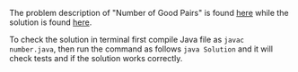 The problem description of "Number of Good Pairs" is found [here](https://leetcode.com/problems/number-of-good-pairs/) while the solution is found [here](https://github.com/aurimas13/Solutions-To-Problems/blob/main/LeetCode/Java%20Solutions/Number%20of%20Good%20Pairs/number.java).

To check the solution in terminal first compile Java file as `javac number.java`, then run the command as follows `java Solution` and it will check tests and if the solution works correctly.